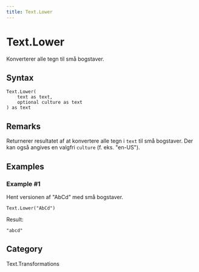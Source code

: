 ```yaml
---
title: Text.Lower
---
```


# Text.Lower


Konverterer alle tegn til små bogstaver.


## Syntax

```powerquery
Text.Lower(
    text as text,
    optional culture as text
) as text
```


## Remarks

Returnerer resultatet af at konvertere alle tegn i <code>text</code> til små bogstaver. Der kan også angives en valgfri <code>culture</code> (f. eks. "en-US").


## Examples

### Example #1 
Hent versionen af &#34;AbCd&#34; med små bogstaver.
```powerquery
Text.Lower("AbCd")
```

Result: 
```powerquery
"abcd"
```




## Category
Text.Transformations
